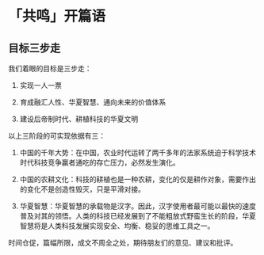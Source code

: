 # 「共鸣」开篇语
## 目标三步走

我们着眼的目标是三步走：

1. 实现一人一票

2. 育成融汇人性、华夏智慧、通向未来的价值体系

3. 建设后帝制时代、耕植科技的华夏文明

以上三阶段的可实现依据有三：

1. 中国的千年大势：在中国，农业时代运转了两千多年的法家系统迫于科学技术时代科技竞争赢者通吃的存亡压力，必然发生演化。

2. 中国的农耕文化：科技的耕植也是一种农耕，变化的仅是耕作对象，需要作出的变化不是创造性毁灭，只是平滑对接。

3. 华夏智慧：华夏智慧的承载物是汉字。因此，汉字使用者最可能以最快的速度普及对其的领悟。人类的科技已经发展到了不能粗放式野蛮生长的阶段，华夏智慧将是人类科技发展实现安全、均衡、稳妥的思维工具之一。

时间仓促，篇幅所限，成文不周全之处，期待朋友们的意见、建议和批评。
